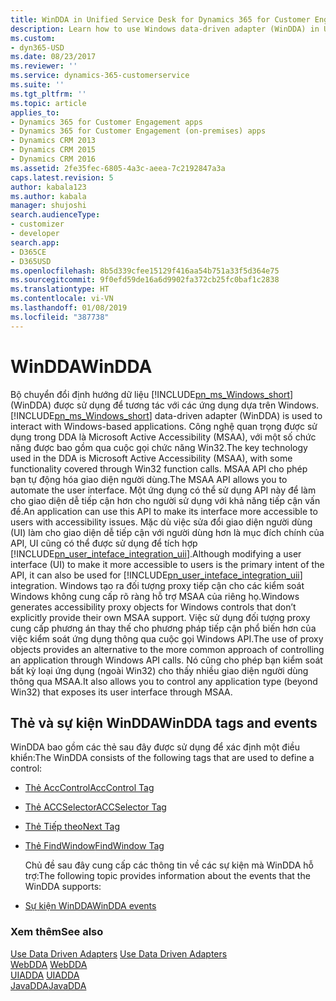 ```yaml
---
title: WinDDA in Unified Service Desk for Dynamics 365 for Customer Engagement apps| MicrosoftDocs
description: Learn how to use Windows data-driven adapter (WinDDA) in Unified Service Desk.
ms.custom:
- dyn365-USD
ms.date: 08/23/2017
ms.reviewer: ''
ms.service: dynamics-365-customerservice
ms.suite: ''
ms.tgt_pltfrm: ''
ms.topic: article
applies_to:
- Dynamics 365 for Customer Engagement apps
- Dynamics 365 for Customer Engagement (on-premises) apps
- Dynamics CRM 2013
- Dynamics CRM 2015
- Dynamics CRM 2016
ms.assetid: 2fe35fec-6805-4a3c-aeea-7c2192847a3a
caps.latest.revision: 5
author: kabala123
ms.author: kabala
manager: shujoshi
search.audienceType:
- customizer
- developer
search.app:
- D365CE
- D365USD
ms.openlocfilehash: 8b5d339cfee15129f416aa54b751a33f5d364e75
ms.sourcegitcommit: 9f0efd59de16a6d9902fa372cb25fc0baf1c2838
ms.translationtype: HT
ms.contentlocale: vi-VN
ms.lasthandoff: 01/08/2019
ms.locfileid: "387738"
---
```

# <a name="windda"></a><span data-ttu-id="0d0c5-103">WinDDA</span><span class="sxs-lookup"><span data-stu-id="0d0c5-103">WinDDA</span></span>
<span data-ttu-id="0d0c5-104">Bộ chuyển đổi định hướng dữ liệu [!INCLUDE[pn_ms_Windows_short](../includes/pn-ms-windows-short.md)] (WinDDA) được sử dụng để tương tác với các ứng dụng dựa trên Windows.</span><span class="sxs-lookup"><span data-stu-id="0d0c5-104">[!INCLUDE[pn_ms_Windows_short](../includes/pn-ms-windows-short.md)] data-driven adapter (WinDDA) is used to interact with Windows-based applications.</span></span> <span data-ttu-id="0d0c5-105">Công nghệ quan trọng được sử dụng trong DDA là Microsoft Active Accessibility (MSAA), với một số chức năng được bao gồm qua cuộc gọi chức năng Win32.</span><span class="sxs-lookup"><span data-stu-id="0d0c5-105">The key technology used in the DDA is Microsoft Active Accessibility (MSAA), with some functionality covered through Win32 function calls.</span></span> <span data-ttu-id="0d0c5-106">MSAA API cho phép bạn tự động hóa giao diện người dùng.</span><span class="sxs-lookup"><span data-stu-id="0d0c5-106">The MSAA API allows you to automate the user interface.</span></span> <span data-ttu-id="0d0c5-107">Một ứng dụng có thể sử dụng API này để làm cho giao diện dễ tiếp cận hơn cho người sử dụng với khả năng tiếp cận vấn đề.</span><span class="sxs-lookup"><span data-stu-id="0d0c5-107">An application can use this API to make its interface more accessible to users with accessibility issues.</span></span> <span data-ttu-id="0d0c5-108">Mặc dù việc sửa đổi giao diện người dùng (UI) làm cho giao diện dễ tiếp cận với người dùng hơn là mục đích chính của API, UI cũng có thể được sử dụng để tích hợp [!INCLUDE[pn_user_inteface_integration_uii](../includes/pn-user-interface-integration-uii.md)].</span><span class="sxs-lookup"><span data-stu-id="0d0c5-108">Although modifying a user interface (UI) to make it more accessible to users is the primary intent of the API, it can also be used for [!INCLUDE[pn_user_inteface_integration_uii](../includes/pn-user-interface-integration-uii.md)] integration.</span></span> <span data-ttu-id="0d0c5-109">Windows tạo ra đối tượng proxy tiếp cận cho các kiểm soát Windows không cung cấp rõ ràng hỗ trợ MSAA của riêng họ.</span><span class="sxs-lookup"><span data-stu-id="0d0c5-109">Windows generates accessibility proxy objects for Windows controls that don’t explicitly provide their own MSAA support.</span></span> <span data-ttu-id="0d0c5-110">Việc sử dụng đối tượng proxy cung cấp phương án thay thế cho phương pháp tiếp cận phổ biến hơn của việc kiểm soát ứng dụng thông qua cuộc gọi Windows API.</span><span class="sxs-lookup"><span data-stu-id="0d0c5-110">The use of proxy objects provides an alternative to the more common approach of controlling an application through Windows API calls.</span></span> <span data-ttu-id="0d0c5-111">Nó cũng cho phép bạn kiểm soát bất kỳ loại ứng dụng (ngoài Win32) cho thấy nhiều giao diện người dùng thông qua MSAA.</span><span class="sxs-lookup"><span data-stu-id="0d0c5-111">It also allows you to control any application type (beyond Win32) that exposes its user interface through MSAA.</span></span>  
  
## <a name="windda-tags-and-events"></a><span data-ttu-id="0d0c5-112">Thẻ và sự kiện WinDDA</span><span class="sxs-lookup"><span data-stu-id="0d0c5-112">WinDDA tags and events</span></span>  
 <span data-ttu-id="0d0c5-113">WinDDA bao gồm các thẻ sau đây được sử dụng để xác định một điều khiển:</span><span class="sxs-lookup"><span data-stu-id="0d0c5-113">The WinDDA consists of the following tags that are used to define a control:</span></span>  
  
- [<span data-ttu-id="0d0c5-114">Thẻ AccControl</span><span class="sxs-lookup"><span data-stu-id="0d0c5-114">AccControl Tag</span></span>](../unified-service-desk/acccontrol-tag.md)  
  
- [<span data-ttu-id="0d0c5-115">Thẻ ACCSelector</span><span class="sxs-lookup"><span data-stu-id="0d0c5-115">ACCSelector Tag</span></span>](../unified-service-desk/acc-selector-tag.md)  
  
- [<span data-ttu-id="0d0c5-116">Thẻ Tiếp theo</span><span class="sxs-lookup"><span data-stu-id="0d0c5-116">Next Tag</span></span>](../unified-service-desk/next-tag-windda.md)  
  
- [<span data-ttu-id="0d0c5-117">Thẻ FindWindow</span><span class="sxs-lookup"><span data-stu-id="0d0c5-117">FindWindow Tag</span></span>](../unified-service-desk/find-window-tag.md)  
  
  <span data-ttu-id="0d0c5-118">Chủ đề sau đây cung cấp các thông tin về các sự kiện mà WinDDA hỗ trợ:</span><span class="sxs-lookup"><span data-stu-id="0d0c5-118">The following topic provides information about the events that the WinDDA supports:</span></span>  
  
- [<span data-ttu-id="0d0c5-119">Sự kiện WinDDA</span><span class="sxs-lookup"><span data-stu-id="0d0c5-119">WinDDA events</span></span>](../unified-service-desk/win-dda-events.md)  
  
### <a name="see-also"></a><span data-ttu-id="0d0c5-120">Xem thêm</span><span class="sxs-lookup"><span data-stu-id="0d0c5-120">See also</span></span>  
 <span data-ttu-id="0d0c5-121">[Use Data Driven Adapters](../unified-service-desk/use-data-driven-adapters-ddas.md) </span><span class="sxs-lookup"><span data-stu-id="0d0c5-121">[Use Data Driven Adapters](../unified-service-desk/use-data-driven-adapters-ddas.md) </span></span>  
 <span data-ttu-id="0d0c5-122">[WebDDA](../unified-service-desk/web-dda.md) </span><span class="sxs-lookup"><span data-stu-id="0d0c5-122">[WebDDA](../unified-service-desk/web-dda.md) </span></span>  
 <span data-ttu-id="0d0c5-123">[UIADDA](../unified-service-desk/uiadda.md) </span><span class="sxs-lookup"><span data-stu-id="0d0c5-123">[UIADDA](../unified-service-desk/uiadda.md) </span></span>  
 [<span data-ttu-id="0d0c5-124">JavaDDA</span><span class="sxs-lookup"><span data-stu-id="0d0c5-124">JavaDDA</span></span>](../unified-service-desk/javadda.md)
